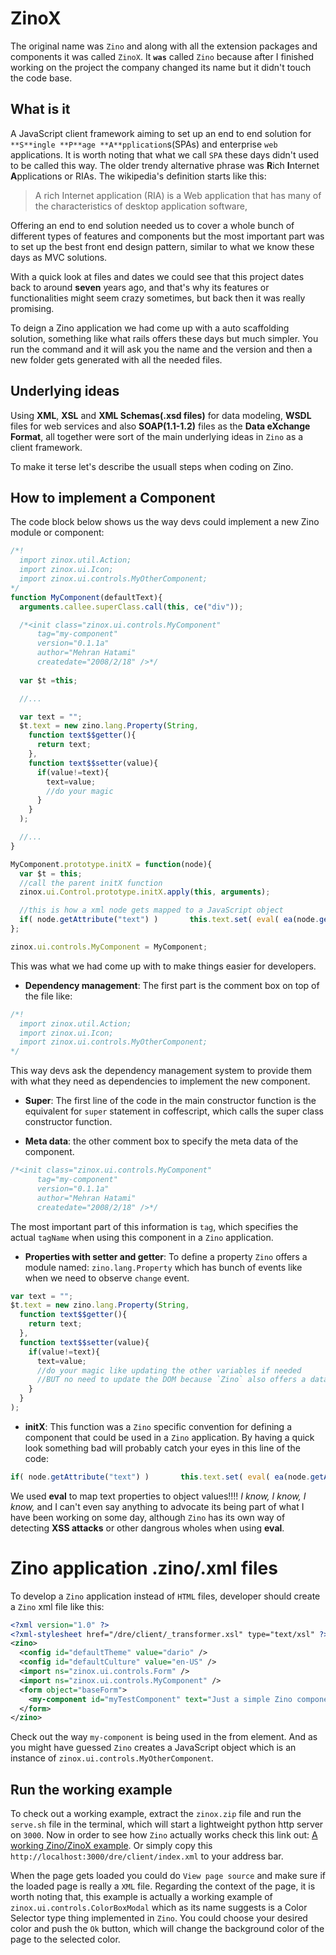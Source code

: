 # ZinoX

The original name was `Zino` and along with all the extension packages and components it was called `ZinoX`. It **`was`** called `Zino` because after I finished working on the project the company changed its name but it didn't touch the code base.

## What is it

A JavaScript client framework aiming to set up an end to end solution for `**S**ingle **P**age **A**pplication`s(SPAs) and enterprise `web` applications. It is worth noting that what we call `SPA` these days didn't used to be called this way. The older trendy alternative phrase was **R**ich **I**nternet **A**pplications or RIAs. The wikipedia's definition starts like this:
> A rich Internet application (RIA) is a Web application that has many of the characteristics of desktop application software,

Offering an end to end solution needed us to cover a whole bunch of different types of features and components but the most important part was to set up the best front end design pattern, similar to what we know these days as MVC solutions.

With a quick look at files and dates we could see that this project dates back to around **seven** years ago, and that's why its features or functionalities might seem crazy sometimes, but back then it was really promising.

To deign a Zino application we had come up with a auto scaffolding solution, something like what rails offers these days but much simpler. You run the command and it will ask you the name and the version and then a new folder gets generated with all the needed files.

## Underlying ideas
Using **XML**, **XSL** and **XML Schemas(.xsd files)** for data modeling, **WSDL** files for web services and also **SOAP(1.1-1.2)** files as the **Data eXchange Format**, all together were sort of the main underlying ideas in `Zino` as a client framework.

To make it terse let's describe the usuall steps when coding on Zino.

## How to implement a Component

The code block below shows us the way devs could implement a new Zino module or component:
```javascript
/*!
  import zinox.util.Action;
  import zinox.ui.Icon;
  import zinox.ui.controls.MyOtherComponent;
*/
function MyComponent(defaultText){
  arguments.callee.superClass.call(this, ce("div"));

  /*<init class="zinox.ui.controls.MyComponent" 
      tag="my-component"
      version="0.1.1a"
      author="Mehran Hatami" 
      createdate="2008/2/18" />*/
      
  var $t =this;

  //...

  var text = "";
  $t.text = new zino.lang.Property(String,
    function text$$getter(){
      return text;
    },
    function text$$setter(value){
      if(value!=text){
        text=value;
        //do your magic
      }
    }
  );

  //...
}

MyComponent.prototype.initX = function(node){
  var $t = this;
  //call the parent initX function
  zinox.ui.Control.prototype.initX.apply(this, arguments);

  //this is how a xml node gets mapped to a JavaScript object
  if( node.getAttribute("text") )       this.text.set( eval( ea(node.getAttribute("text")) ) );
};

zinox.ui.controls.MyComponent = MyComponent;
```

This was what we had come up with to make things easier for developers.
- **Dependency management**: The first part is the comment box on top of the file like:

```javascript
/*!
  import zinox.util.Action;
  import zinox.ui.Icon;
  import zinox.ui.controls.MyOtherComponent;
*/
```

This way devs ask the dependency management system to provide them with what they need as dependencies to implement the new component.

- **Super**: The first line of the code in the main constructor function is the equivalent for `super` statement in coffescript, which calls the super class constructor function.

- **Meta data**: the other comment box to specify the meta data of the component.
```javascript
/*<init class="zinox.ui.controls.MyComponent" 
      tag="my-component"
      version="0.1.1a"
      author="Mehran Hatami" 
      createdate="2008/2/18" />*/
```
The most important part of this information is `tag`, which specifies the actual `tagName` when using this component in a `Zino` application.

- **Properties with setter and getter**: To define a property `Zino` offers a module named: `zino.lang.Property` which has bunch of events like when we need to observe `change` event.
```javascript
var text = "";
$t.text = new zino.lang.Property(String,
  function text$$getter(){
    return text;
  },
  function text$$setter(value){
    if(value!=text){
      text=value;
      //do your magic like updating the other variables if needed
      //BUT no need to update the DOM because `Zino` also offers a data binding solution
    }
  }
);
```
- **initX**: This function was a `Zino` specific convention for defining a component that could be used in a `Zino` application. By having a quick look something bad will probably catch your eyes in this line of the code:
```javascript
if( node.getAttribute("text") )       this.text.set( eval( ea(node.getAttribute("text")) ) );
```
We used **eval** to map text properties to object values!!!! *I know, I know, I know,* and I can't even say anything to advocate its being part of what I have been working on some day, although `Zino` has its own way of detecting **XSS attacks** or other dangrous wholes when using **eval**.

# Zino application .zino/.xml files

To develop a `Zino` application instead of `HTML` files, developer should create a `Zino` xml file like this:
```xml
<?xml version="1.0" ?>
<?xml-stylesheet href="/dre/client/_transformer.xsl" type="text/xsl" ?>
<zino>
  <config id="defaultTheme" value="dario" />
  <config id="defaultCulture" value="en-US" />
  <import ns="zinox.ui.controls.Form" />
  <import ns="zinox.ui.controls.MyComponent" />
  <form object="baseForm">
    <my-component id="myTestComponent" text="Just a simple Zino component"></my-component>
  </form>
</zino>
```

Check out the way `my-component` is being used in the from element. And as you might have guessed `Zino` creates a JavaScript object which is an instance of `zinox.ui.controls.MyOtherComponent`.

## Run the working example

To check out a working example, extract the `zinox.zip` file and run the `serve.sh` file in the terminal, which will start a lightweight python http server on `3000`. Now in order to see how `Zino` actually works check this link out: [A working Zino/ZinoX example](http://localhost:3000/dre/client/index.xml).
Or simply copy this `http://localhost:3000/dre/client/index.xml` to your address bar.

When the page gets loaded you could do `View page source` and make sure if the loaded page is really  a `XML` file. Regarding the context of the page, it is worth noting that, this example is actually a working example of `zinox.ui.controls.ColorBoxModal` which as its name suggests is a Color Selector type thing implemented in `Zino`. You could choose your desired color and push the `Ok` button, which will change the background color of the page to the selected color.